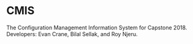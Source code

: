 # CMIS
The Configuration Management Information System for Capstone 2018. Developers: Evan Crane, Bilal Sellak, and Roy Njeru.

